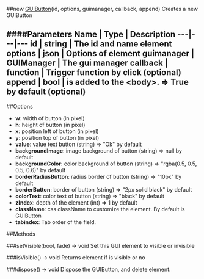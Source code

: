 ##new [GUIButton](#)(id, options, guimanager, callback, append)
Creates a new GUIButton

####Parameters
Name | Type | Description
---|---|---
**id** | string | The id and name element
**options** | json | Options of element
**guimanager** | GUIManager | The gui manager
**callback** | function | Trigger function by click (optional)
**append** | bool | is added to the &lt;body&gt;. =&gt; True by default (optional)
---

##Options

* **w**: width of button (in pixel)
* **h**: height of button (in pixel)
* **x**: position left of button (in pixel)
* **y**: position top of button (in pixel)
* **value**: value text button (string) =&gt; "Ok" by default
* **backgroundImage**: image background of button (string) =&gt; null by default
* **backgroundColor**: color background of button (string) =&gt; "rgba(0.5, 0.5, 0.5, 0.6)" by default
* **borderRadiusButton**: radius border of button (string)  =&gt; "10px" by default
* **borderButton**: border of button (string)  =&gt; "2px solid black" by default
* **colorText**: color text of button (string)  =&gt; "black" by default
* **zIndex**: depth of the element (int) =&gt; 1 by default
* **className**: css className to customize the element. By default is GUIButton
* **tabindex**: Tab order of the field.

##Methods

###setVisible(bool, fade) → void
Set this GUI element to visible or invisible

###isVisible() → void
Returns element if is visible or no

###dispose() → void
Dispose the GUIButton, and delete element.
